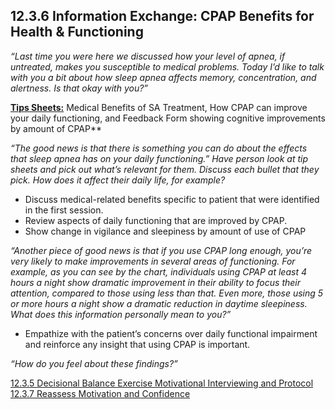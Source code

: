 ## 12.3.6 Information Exchange: CPAP Benefits for Health & Functioning

_“Last time you were here we discussed how your level of apnea, if untreated, makes you susceptible to medical problems. Today I’d like to talk with you a bit about how sleep apnea affects memory, concentration, and alertness. Is that okay with you?”_

<div class="bs-callout bs-callout-info">
  <p>
    <strong><u>Tips Sheets:</u></strong>
    Medical Benefits of SA Treatment, How CPAP can improve your daily functioning, and Feedback Form showing cognitive improvements by amount of CPAP**
  </p>
</div>

_“The good news is that there is something you can do about the effects that sleep apnea has on your daily functioning.”  Have person look at tip sheets and pick out what’s relevant for them. Discuss each bullet that they pick. How does it affect their daily life, for example?_

* Discuss medical-related benefits specific to patient that were identified in the first session.
* Review aspects of daily functioning that are improved by CPAP.
* Show change in vigilance and sleepiness by amount of use of CPAP

_“Another piece of good news is that if you use CPAP long enough, you’re very likely to make improvements in several areas of functioning. For example, as you can see by the chart, individuals using CPAP at least 4 hours a night show dramatic improvement in their ability to focus their attention, compared to those using less than that. Even more, those using 5 or more hours a night show a dramatic reduction in daytime sleepiness. What does this information personally mean to you?”_

* Empathize with the patient’s concerns over daily functional impairment and reinforce any insight that using CPAP is important.

_“How do you feel about these findings?”_


<div class="center">
<div class="btn-group">
  <a href=":pages_path:/manuals/motivational-interviewing/12-03-05-decisional-balance-exercise.md" class="btn btn-default">
    <span class="glyphicon glyphicon-chevron-left"></span>
    12.3.5 Decisional Balance Exercise
  </a>

  <a href=":pages_path:/manuals/motivational-interviewing" class="btn btn-default">
    <span class="glyphicon glyphicon-chevron-up"></span>
    Motivational Interviewing and Protocol
  </a>

  <a href=":pages_path:/motivational-interviewing/12-03-07-reassess-motivation-confidence.md" class="btn btn-success">
    <span class="glyphicon glyphicon-chevron-right"></span>
    12.3.7 Reassess Motivation and Confidence
  </a>
</div>
</div>
